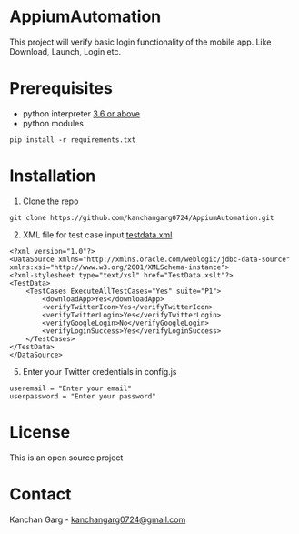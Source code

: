 # AppiumAutomation
This project will verify basic login functionality of the mobile app. Like Download, Launch, Login etc.

# Prerequisites
- python interpreter [3.6 or above](https://www.python.org/downloads/release/python-360/)
- python modules

```
pip install -r requirements.txt
```

# Installation
1. Clone the repo

``` 
git clone https://github.com/kanchangarg0724/AppiumAutomation.git
```

2. XML file for test case input [testdata.xml](https://github.com/kanchangarg0724/AppiumAutomation/blob/main/testdata.xml)
```
<?xml version="1.0"?>
<DataSource xmlns="http://xmlns.oracle.com/weblogic/jdbc-data-source" xmlns:xsi="http://www.w3.org/2001/XMLSchema-instance">
<?xml-stylesheet type="text/xsl" href="TestData.xslt"?>
<TestData>
	<TestCases ExecuteAllTestCases="Yes" suite="P1">
		<downloadApp>Yes</downloadApp>
		<verifyTwitterIcon>Yes</verifyTwitterIcon>
		<verifyTwitterLogin>Yes</verifyTwitterLogin>
		<verifyGoogleLogin>No</verifyGoogleLogin>
		<verifyLoginSuccess>Yes</verifyLoginSuccess>
	</TestCases>
</TestData>
</DataSource>
```
5. Enter your Twitter credentials in config.js
```
useremail = "Enter your email"
userpassword = "Enter your password"
```

# License
This is an open source project

# Contact
Kanchan Garg - [kanchangarg0724@gmail.com](mailto:email@kanchangarg0724@gmail.com)
